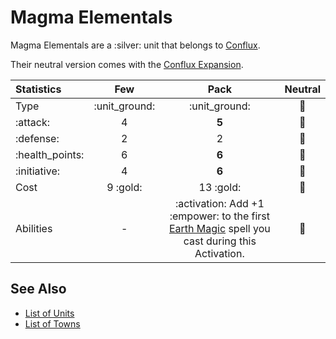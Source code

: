 # Magma Elementals

Magma Elementals are a :silver: unit that belongs to [Conflux](../towns/conflux.md).

Their neutral version comes with the [Conflux Expansion](../content.md).


| Statistics | Few | Pack | Neutral |
| :--- | :---: | :---: | :---: |
| Type | :unit_ground: | :unit_ground: | 🚧 |
| :attack: | 4 | **5** | 🚧 |
| :defense: | 2 | 2 | 🚧 |
| :health_points: | 6 | **6** | 🚧 |
| :initiative: | 4 | **6** | 🚧 |
| Cost | 9 :gold: | 13 :gold: | 🚧 |
| Abilities | - | :activation: Add +1 :empower: to the first [Earth Magic](spells/school_of_earth_magic.md) spell you cast during this Activation. | 🚧 |


## See Also

- [List of Units](../units.md)
- [List of Towns](../towns.md)
